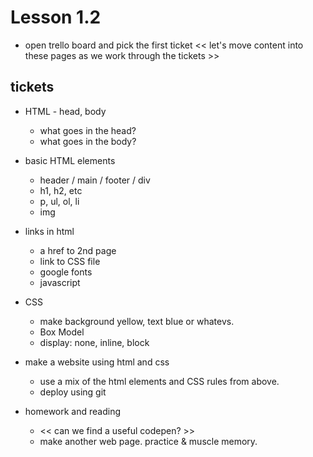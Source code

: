 # Lesson 1.2

- open trello board and pick the first ticket
<< let's move content into these pages as we work through the tickets >>


## tickets
- HTML - head, body
  - what goes in the head?
  - what goes in the body?

- basic HTML elements
  - header / main / footer / div
  - h1, h2, etc
  - p, ul, ol, li
  - img

- links in html
  - a href to 2nd page
  - link to CSS file
  - google fonts
  - javascript

- CSS
  - make background yellow, text blue or whatevs.
  - Box Model
  - display: none, inline, block

- make a website using html and css
  - use a mix of the html elements and CSS rules from above.
  - deploy using git

- homework and reading
  - << can we find a useful codepen? >>
  - make another web page. practice & muscle memory.
